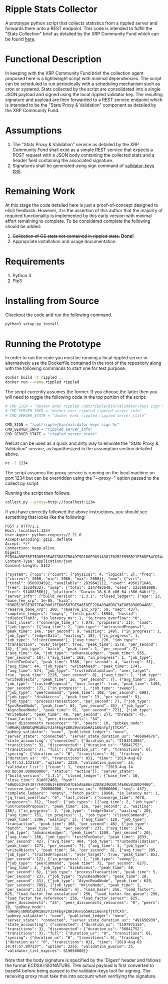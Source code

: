 # Ripple Stats Collector

A prototype python script that collects statistics from a rippled server
and forwards them onto a REST endpoint. This code is intended to fulfill
the "Stats Collection" brief as detailed by the XRP Community Fund which
can be found [here](https://communityfund.xrptipbot.com/).

# Functional Description

In keeping with the XRP Community Fund brief the collection agent proposed 
here is a lightweight script with minimal dependencies. The script can be
scheduled to run periodically with a scheduling mechanism such as cron or
systemd. Stats collected by the script are consolidated into a single JSON
payload and signed using the local rippled validator key. The resulting
signature and payload are then forwarded to a REST service endpoint which is 
intended to be the "Stats Proxy & Validation" component as detailed by the
XRP Community Fund.

# Assumptions

1. The "Stats Proxy & Validation" service as detailed by the XRP Community Fund
    shall exist as a simple REST service that expects a POST request with a JSON
    body containing the collected stats and a header field containing the
    associated signature.
2. Signatures shall be generated using sign command of 
    [validator-keys tool](https://github.com/ripple/validator-keys-tool).

# Remaining Work

At this stage the code detailed here is just a proof-of-concept designed to
elicit feedback. However, it is the assertion of this author that the majority
of required functionality is implemented by this early version with minimal
effort remaining to complete. To be considered complete the following
should be added:

1. ~~Collection of OS stats not contained in rippled stats.~~ **Done!**
2. Appropriate installation and usage documentation.

# Requirements

1. Python 3
2. Pip3

# Installing from Source

Checkout the code and run the following command.

```bash
python3 setup.py install
```

# Running the Prototype

In order to run the code you must be running a local rippled server or alternatively
use the Dockerfile contained in the root of the repository along with the following
commands to start one for test purpose.

```bash
docker build -t rippled .
docker run --name rippled rippled
```

The script currently assumes the former. If you choose the latter then
you will need to toggle the following code in the top portion of the script:

```python
# CMD_SIGN = "docker exec rippled /opt/ripple/bin/validator-keys sign %s"
# CMD_SERVER_INFO = "docker exec rippled rippled server_info"
# CMD_SERVER_STATE = "docker exec rippled rippled server_state"

CMD_SIGN = "/opt/ripple/bin/validator-keys sign %s"
CMD_SERVER_INFO = "rippled server_info"
CMD_SERVER_STATE = "rippled server_state"
```

Netcat can be used as a quick and dirty way to emulate the "Stats Proxy & Validation" 
service, as hypothesized in the assumption section detailed above.

```bash
nc -l 1234
```

The script assumes the proxy service is running on the local machine on port 1234 but
can be overridden using the "--proxy=<url>" option passed to the collect.py script.

Running the script then follows:

```bash
collect.py --proxy=http://localhost:1234
```

If you have correctly followed the above instructions, you should see something that
looks like the following:

```http
POST / HTTP/1.1
Host: localhost:1234
User-Agent: python-requests/2.21.0
Accept-Encoding: gzip, deflate
Accept: */*
Connection: keep-alive
Digest: ECDSA=D5EF8F75D0559EA073D837B04979D168F9891A381702B2F85BB21E56DE54CD344A37C9018A0535FB3A90C42B2966695CA2872C1B4C7B5942D223C415BE3BE406
Content-Type: application/json
Content-Length: 5122

{"system": {"cpu": {"count": {"physical": 4, "logical": 2}, "freq": {"current": 2000, "min": 2000, "max": 2000}}, "mem": {"virt": {"total": 8589934592, "available": 2839642112, "used": 4950171648, "free": 15224832}, "swap": {"total": 2147483648, "used": 1232601088, "free": 914882560}}, "platform": "Darwin-18.6.0-x86_64-i386-64bit"}, "server_info": {"build_version": "1.3.1", "closed_ledger": {"age": 13, "base_fee_xrp": 1e-05, "hash": "696D513F8F3877FAC0861FED08587DE5A6E8EF22DA8346DDC74E8658380D44B6", "reserve_base_xrp": 200, "reserve_inc_xrp": 50, "seq": 437}, "complete_ledgers": "empty", "fetch_pack": 18904, "hostid": "cd2e6cc77ab3", "io_latency_ms": 1, "jq_trans_overflow": "0", "last_close": {"converge_time_s": 7.078, "proposers": 31}, "load": {"job_types": [{"avg_time": 2, "job_type": "untrustedProposal", "peak_time": 146, "per_second": 9, "waiting": 249}, {"in_progress": 1, "job_type": "ledgerData", "waiting": 18}, {"in_progress": 1, "job_type": "clientCommand"}, {"avg_time": 226, "job_type": "transaction", "over_target": true, "peak_time": 1578, "per_second": 14}, {"job_type": "batch", "peak_time": 1, "per_second": 7}, {"avg_time": 64, "job_type": "advanceLedger", "peak_time": 955, "per_second": 18}, {"avg_time": 168, "in_progress": 1, "job_type": "fetchTxnData", "peak_time": 5388, "per_second": 4, "waiting": 31}, {"avg_time": 44, "job_type": "writeAhead", "peak_time": 174}, {"avg_time": 574, "job_type": "trustedValidation", "over_target": true, "peak_time": 2226, "per_second": 8}, {"avg_time": 1, "job_type": "writeObjects", "peak_time": 28, "per_second": 7}, {"avg_time": 364, "job_type": "trustedProposal", "over_target": true, "peak_time": 1493, "per_second": 17}, {"in_progress": 1, "job_type": "sweep"}, {"job_type": "peerCommand", "peak_time": 108, "per_second": 690}, {"job_type": "diskAccess", "peak_time": 13, "per_second": 5}, {"job_type": "processTransaction", "per_second": 7}, {"job_type": "SyncReadNode", "peak_time": 62, "per_second": 35}, {"job_type": "AsyncReadNode", "peak_time": 91, "per_second": 721}, {"job_type": "WriteNode", "peak_time": 48, "per_second": 2}], "threads": 4}, "load_factor": 1, "peer_disconnects": "34", "peer_disconnects_resources": "0", "peers": 10, "pubkey_node": "n9KmRjsNNGtqMR18mJYJz4FbgFZ8K39vnSG5HAz166nYpfjtTCXh", "pubkey_validator": "none", "published_ledger": "none", "server_state": "connected", "server_state_duration_us": "486894676", "state_accounting": {"connected": {"duration_us": "2193214893", "transitions": 3}, "disconnected": {"duration_us": "56841752", "transitions": 3}, "full": {"duration_us": "0", "transitions": 0}, "syncing": {"duration_us": "0", "transitions": 0}, "tracking": {"duration_us": "0", "transitions": 0}}, "time": "2019-Aug-02 14:47:53.142138", "uptime": 2250, "validation_quorum": 25, "validator_list": {"count": 1, "expiration": "2019-Aug-14 00:00:00.000000000", "status": "active"}}, "server_state": {"build_version": "1.3.1", "closed_ledger": {"base_fee": 10, "close_time": 618072460, "hash": "696D513F8F3877FAC0861FED08587DE5A6E8EF22DA8346DDC74E8658380D44B6", "reserve_base": 200000000, "reserve_inc": 50000000, "seq": 437}, "complete_ledgers": "empty", "fetch_pack": 18904, "io_latency_ms": 1, "jq_trans_overflow": "0", "last_close": {"converge_time": 7078, "proposers": 31}, "load": {"job_types": [{"avg_time": 2, "job_type": "untrustedProposal", "peak_time": 156, "per_second": 2, "waiting": 286}, {"in_progress": 2, "job_type": "ledgerData", "waiting": 20}, {"avg_time": 751, "in_progress": 1, "job_type": "clientCommand", "peak_time": 2396, "waiting": 2}, {"avg_time": 120, "job_type": "transaction", "peak_time": 368, "per_second": 46}, {"job_type": "batch", "peak_time": 32, "per_second": 23}, {"avg_time": 274, "job_type": "advanceLedger", "peak_time": 1209, "per_second": 20}, {"avg_time": 286, "job_type": "fetchTxnData", "peak_time": 1033, "per_second": 42}, {"avg_time": 404, "job_type": "trustedValidation", "peak_time": 1271, "per_second": 7}, {"avg_time": 3, "job_type": "writeObjects", "peak_time": 54, "per_second": 8}, {"avg_time": 205, "job_type": "trustedProposal", "over_target": true, "peak_time": 853, "per_second": 12}, {"in_progress": 1, "job_type": "sweep"}, {"job_type": "peerCommand", "peak_time": 72, "per_second": 627}, {"avg_time": 2, "job_type": "diskAccess", "peak_time": 40, "per_second": 6}, {"job_type": "processTransaction", "peak_time": 5, "per_second": 23}, {"job_type": "SyncReadNode", "peak_time": 28, "per_second": 31}, {"job_type": "AsyncReadNode", "peak_time": 629, "per_second": 709}, {"job_type": "WriteNode", "peak_time": 2, "per_second": 12}], "threads": 4}, "load_base": 256, "load_factor": 625, "load_factor_fee_escalation": 256, "load_factor_fee_queue": 256, "load_factor_fee_reference": 256, "load_factor_server": 625, "peer_disconnects": "34", "peer_disconnects_resources": "0", "peers": 10, "pubkey_node": "n9KmRjsNNGtqMR18mJYJz4FbgFZ8K39vnSG5HAz166nYpfjtTCXh", "pubkey_validator": "none", "published_ledger": "none", "server_state": "connected", "server_state_duration_us": "491650939", "state_accounting": {"connected": {"duration_us": "2197971156", "transitions": 3}, "disconnected": {"duration_us": "56841752", "transitions": 3}, "full": {"duration_us": "0", "transitions": 0}, "syncing": {"duration_us": "0", "transitions": 0}, "tracking": {"duration_us": "0", "transitions": 0}}, "time": "2019-Aug-02 14:47:57.897337", "uptime": 2255, "validation_quorum": 25, "validator_list_expires": 619056000}}
```

Note that the body signature is specified by the 'Digest' header and follows the format 
ECDSA=SIGNATURE. THe actual payload is first converted to base64 before being passed to
the validator-keys tool for signing. The receiving proxy must take this into account when
verifiying the signature.
